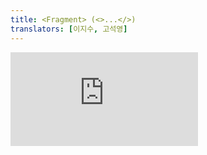 ```yaml
---
title: <Fragment> (<>...</>)
translators: [이지수, 고석영]
---
```


<iframe 
  style={{aspectRatio: 1.7778, width: '100%'}} 
  src="https://www.youtube.com/embed/playlist?list=PLjQV3hketAJkh6BEl0n4PDS_2fBd0cS9v&index=52"
  title="YouTube video player" 
  frameBorder="0" 
/>


<Intro>

`<Fragment>`, often used via `<>...</>` syntax, lets you group elements without a wrapper node.
<Trans>종종 `<>…</>` 구문으로 사용하는 `<Fragment>`는 감싸는 노드 없이도 엘리먼트를 그룹화할 수 있게 해줍니다.</Trans>

```js
<>
  <OneChild />
  <AnotherChild />
</>
```

</Intro>

<InlineToc />

---

## Reference<Trans>참조</Trans> {/*reference*/}

### `<Fragment>` {/*fragment*/}

Wrap elements in `<Fragment>` to group them together in situations where you need a single element. Grouping elements in `Fragment` has no effect on the resulting DOM; it is the same as if the elements were not grouped. The empty JSX tag `<></>` is shorthand for `<Fragment></Fragment>` in most cases.
<Trans>단일 엘리먼트가 필요한 상황에서 엘리먼트들을 `<Fragment>`로 묶어 함께 그룹화합니다. `<Fragment>`로 엘리먼트들을 그룹화하더라도 실제 DOM에는 아무런 영향을 주지 않으며, 그룹화하지 않은 것과 동일합니다. 빈 JSX 태그 `<></>`는 대부분의 `<Fragment>`의 축약 표현입니다.</Trans>

#### Props {/*props*/}

- **optional** `key`: Fragments declared with the explicit `<Fragment>` syntax may have [keys.](/learn/rendering-lists#keeping-list-items-in-order-with-key)
<Trans>선택적 `key`: 명시적인 `<Fragment>` 구문으로 선언한 Fragment에는 [키](/learn/rendering-lists#keeping-list-items-in-order-with-key)를 추가할 수 있습니다.</Trans>

#### Caveats<Trans>주의사항</Trans> {/*caveats*/}

- If you want to pass `key` to a Fragment, you can't use the `<>...</>` syntax. You have to explicitly import `Fragment` from `'react'` and render `<Fragment key={yourKey}>...</Fragment>`.
<Trans>Fragment에 key를 전달하려는 경우 `<>…</>`구문을 사용할 수 없습니다. `'react'` 에서 `Fragment`를 명시적으로 불러오고 `<Fragment key={yourKey}>...</Fragment>`를 렌더링해야합니다.</Trans>

- React does not [reset state](/learn/preserving-and-resetting-state) when you go from rendering `<><Child /></>` to `[<Child />]` or back, or when you go from rendering `<><Child /></>` to `<Child />` and back. This only works a single level deep: for example, going from `<><><Child /></></>` to `<Child />` resets the state. See the precise semantics [here.](https://gist.github.com/clemmy/b3ef00f9507909429d8aa0d3ee4f986b)
<Trans>React는 `<><Child /></>`와 `[<Child />]` 사이, 혹은 `<><Child /></>`와 `<Child />` 사이를 번갈아 렌더링할 때 [state를 재설정](/learn/preserving-and-resetting-state)하지 않습니다. 이는 한 단계 깊이에서만 작동합니다. 예를 들어, `<><><Child /></></>`에서 `[<Child />]`로 변경할 경우에는 state를 재설정합니다. [여기](https://gist.github.com/clemmy/b3ef00f9507909429d8aa0d3ee4f986b)에서 정확한 의미를 확인하세요.</Trans>


---

## Usage<Trans>사용법</Trans> {/*usage*/}

### Returning multiple elements <Trans>여러 엘리먼트 반환하기</Trans> {/*returning-multiple-elements*/}

Use `Fragment`, or the equivalent `<>...</>` syntax, to group multiple elements together. You can use it to put multiple elements in any place where a single element can go. For example, a component can only return one element, but by using a Fragment you can group multiple elements together and then return them as a group:
<Trans>`Fragment` 또는 이와 동등한 구문인 `<>…</>`를 사용하여 여러 엘리먼트를 그룹화 합니다. 단일 엘리먼트가 들어갈 수 있는 모든 위치에 여러 엘리먼트를 배치하고자 할 때 사용할 수 있습니다. 예를 들어, 컴포넌트는 오직 하나의 엘리먼트를 반환할 수 있지만, Fragment를 사용하면 여러 엘리먼트를 그룹화하여 단일 그룹을 반환할 수 있습니다.</Trans>

```js {3,6}
function Post() {
  return (
    <>
      <PostTitle />
      <PostBody />
    </>
  );
}
```

Fragments are useful because grouping elements with a Fragment has no effect on layout or styles, unlike if you wrapped the elements in another container like a DOM element. If you inspect this example with the browser tools, you'll see that all `<h1>` and `<article>` DOM nodes appear as siblings without wrappers around them:
<Trans>Fragment로 엘리먼트를 그룹화해도 DOM 엘리먼트처럼 다른 컨테이너로 엘리먼트를 감싸는 경우와 달리 레이아웃이나 스타일에 영향을 주지 않기 때문에 유용합니다. 브라우저 도구로 다음 예시를 검사하면 모든 `<h1>`과 `<article>` DOM 노드가 이들을 감싸는 노드 없이 형제로 표시되는 것을 볼 수 있습니다:</Trans>

<Sandpack>

```js
export default function Blog() {
  return (
    <>
      <Post title="An update" body="It's been a while since I posted..." />
      <Post title="My new blog" body="I am starting a new blog!" />
    </>
  )
}

function Post({ title, body }) {
  return (
    <>
      <PostTitle title={title} />
      <PostBody body={body} />
    </>
  );
}

function PostTitle({ title }) {
  return <h1>{title}</h1>
}

function PostBody({ body }) {
  return (
    <article>
      <p>{body}</p>
    </article>
  );
}
```

</Sandpack>

<DeepDive>

#### How to write a Fragment without the special syntax? <Trans>특별한 구문 없이 Fragment를 작성하는 방법은 무엇입니까?</Trans> {/*how-to-write-a-fragment-without-the-special-syntax*/}

The example above is equivalent to importing `Fragment` from React:
<Trans>위의 예제는 `Fragment`를 React에서 import하는 것과 동일합니다.</Trans>

```js {1,5,8}
import { Fragment } from 'react';

function Post() {
  return (
    <Fragment>
      <PostTitle />
      <PostBody />
    </Fragment>
  );
}
```

Usually you won't need this unless you need to [pass a `key` to your `Fragment`.](#rendering-a-list-of-fragments)
<Trans>일반적으로 [`Fragment`에 `key`를 전달해야하는 경우](#rendering-a-list-of-fragments)가 아니라면 이렇게 할 필요는 없습니다.</Trans>

</DeepDive>

---

### Assigning multiple elements to a variable <Trans>변수에 여러 엘리먼트를 할당하기</Trans> {/*assigning-multiple-elements-to-a-variable*/}

Like any other element, you can assign Fragment elements to variables, pass them as props, and so on:
<Trans>다른 엘리먼트와 마찬가지로, Fragment 엘리먼트를 변수에 할당하거나 props로 전달하는 등의 작업을 수행할 수 있습니다:</Trans>

```js
function CloseDialog() {
  const buttons = (
    <>
      <OKButton />
      <CancelButton />
    </>
  );
  return (
    <AlertDialog buttons={buttons}>
      Are you sure you want to leave this page?
    </AlertDialog>
  );
}
```

---

### Grouping elements with text <Trans>텍스트와 함께 그룹화하기</Trans> {/*grouping-elements-with-text*/}

You can use `Fragment` to group text together with components:
<Trans>`Fragment`는 텍스트를 컴포넌트들과 함께 그룹화하는데에도 사용할 수 있습니다.</Trans>

```js
function DateRangePicker({ start, end }) {
  return (
    <>
      From
      <DatePicker date={start} />
      to
      <DatePicker date={end} />
    </>
  );
}
```

---

### Rendering a list of Fragments <Trans>Fragment 목록 렌더링하기</Trans> {/*rendering-a-list-of-fragments*/}

Here's a situation where you need to write `Fragment` explicitly instead of using the `<></>` syntax. When you [render multiple elements in a loop](/learn/rendering-lists), you need to assign a `key` to each element. If the elements within the loop are Fragments, you need to use the normal JSX element syntax in order to provide the `key` attribute:
<Trans>다음은 `<></>`구문 대신 명시적으로 `Fragment`를 작성해야하는 상황입니다. [반복문에서 여러 엘리먼트를 렌더링](/learn/rendering-lists)하는 경우 각 엘리먼트에 `key`를 할당해야합니다. 반복문 내의 엘리먼트들이 Fragment라면 `key` 속성을 제공하기 위해 일반적인 JSX 엘리먼트 구문을 사용해야합니다.</Trans>

```js {3,6}
function Blog() {
  return posts.map(post =>
    <Fragment key={post.id}>
      <PostTitle title={post.title} />
      <PostBody body={post.body} />
    </Fragment>
  );
}
```

You can inspect the DOM to verify that there are no wrapper elements around the Fragment children:
<Trans>DOM을 검사하여 Fragment 자식 주위에 감싸는 엘리먼트가 없는지 확인할 수 있습니다:</Trans>

<Sandpack>

```js
import { Fragment } from 'react';

const posts = [
  { id: 1, title: 'An update', body: "It's been a while since I posted..." },
  { id: 2, title: 'My new blog', body: 'I am starting a new blog!' }
];

export default function Blog() {
  return posts.map(post =>
    <Fragment key={post.id}>
      <PostTitle title={post.title} />
      <PostBody body={post.body} />
    </Fragment>
  );
}

function PostTitle({ title }) {
  return <h1>{title}</h1>
}

function PostBody({ body }) {
  return (
    <article>
      <p>{body}</p>
    </article>
  );
}
```

</Sandpack>

